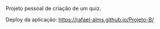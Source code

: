 Projeto pessoal de criação de um quiz.

Deploy da aplicação: https://rafael-alms.github.io/Projeto-B/